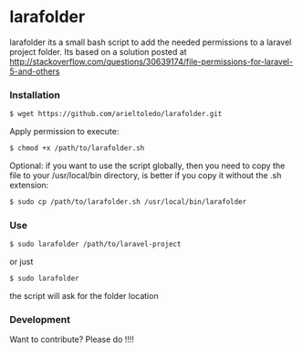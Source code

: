 # larafolder

larafolder its a small bash script to add the needed permissions to a laravel project folder. Its based on a solution posted at http://stackoverflow.com/questions/30639174/file-permissions-for-laravel-5-and-others
### Installation

```sh
$ wget https://github.com/arieltoledo/larafolder.git
```
Apply permission to execute:

```sh
$ chmod +x /path/to/larafolder.sh
```
Optional: if you want to use the script globally, then you need to copy the file to your /usr/local/bin directory, is better if you copy it without the .sh extension:

```sh
$ sudo cp /path/to/larafolder.sh /usr/local/bin/larafolder
```
### Use

```sh
$ sudo larafolder /path/to/laravel-project
```

or just 
```sh
$ sudo larafolder
```
the script will ask for the folder location

### Development

Want to contribute? Please do !!!!